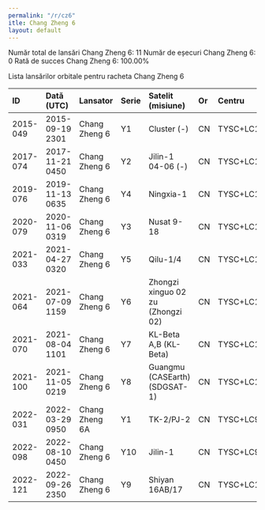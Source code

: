 ```yaml
---
permalink: "/r/cz6"
itle: Chang Zheng 6
layout: default
---
```


Număr total de lansări Chang Zheng 6: 11
Număr de eșecuri Chang Zheng 6: 0
Rată de succes Chang Zheng 6: 100.00%

Lista lansărilor orbitale pentru racheta Chang Zheng 6


| ID       | Dată (UTC)      | Lansator       | Serie   | Satelit (misiune)                 | Or   | Centru    | R   |
|:---------|:----------------|:---------------|:--------|:----------------------------------|:-----|:----------|:----|
| 2015-049 | 2015-09-19 2301 | Chang Zheng 6  | Y1      | Cluster (-)                       | CN   | TYSC+LC16 | S   |
| 2017-074 | 2017-11-21 0450 | Chang Zheng 6  | Y2      | Jilin-1 04-06 (-)                 | CN   | TYSC+LC16 | S   |
| 2019-076 | 2019-11-13 0635 | Chang Zheng 6  | Y4      | Ningxia-1                         | CN   | TYSC+LC16 | S   |
| 2020-079 | 2020-11-06 0319 | Chang Zheng 6  | Y3      | Nusat 9-18                        | CN   | TYSC+LC16 | S   |
| 2021-033 | 2021-04-27 0320 | Chang Zheng 6  | Y5      | Qilu-1/4                          | CN   | TYSC+LC16 | S   |
| 2021-064 | 2021-07-09 1159 | Chang Zheng 6  | Y6      | Zhongzi xinguo 02 zu (Zhongzi 02) | CN   | TYSC+LC16 | S   |
| 2021-070 | 2021-08-04 1101 | Chang Zheng 6  | Y7      | KL-Beta A,B (KL-Beta)             | CN   | TYSC+LC16 | S   |
| 2021-100 | 2021-11-05 0219 | Chang Zheng 6  | Y8      | Guangmu (CASEarth) (SDGSAT-1)     | CN   | TYSC+LC16 | S   |
| 2022-031 | 2022-03-29 0950 | Chang Zheng 6A | Y1      | TK-2/PJ-2                         | CN   | TYSC+LC9A | S   |
| 2022-098 | 2022-08-10 0450 | Chang Zheng 6  | Y10     | Jilin-1                           | CN   | TYSC+LC9  | S   |
| 2022-121 | 2022-09-26 2350 | Chang Zheng 6  | Y9      | Shiyan 16AB/17                    | CN   | TYSC+LC16 | S   |

